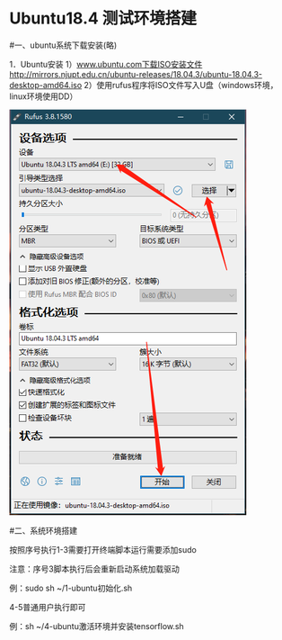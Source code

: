 # Ubuntu18.4 测试环境搭建

#一、ubuntu系统下载安装(略)

1．Ubuntu安装
  1）www.ubuntu.com下载ISO安装文件
    http://mirrors.njupt.edu.cn/ubuntu-releases/18.04.3/ubuntu-18.04.3-desktop-amd64.iso
  2）使用rufus程序将ISO文件写入U盘（windows环境，linux环境使用DD）
  
![image](https://github.com/ehejia/ubuntu_test/raw/master/images/isotousb.png)

#二、系统环境搭建

按照序号执行1-3需要打开终端脚本运行需要添加sudo

注意：序号3脚本执行后会重新启动系统加载驱动

例：sudo sh ~/1-ubuntu初始化.sh

4-5普通用户执行即可

例：sh ~/4-ubuntu激活环境并安装tensorflow.sh